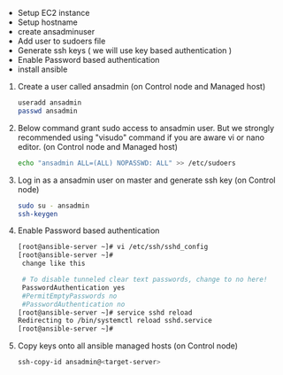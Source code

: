 - Setup EC2 instance
- Setup hostname
- create ansadminuser
- Add user to sudoers file
- Generate ssh keys  ( we will use key based authentication )
- Enable Password based authentication
- install ansible

1. Create a user called ansadmin (on Control node and Managed host)  
   ```sh
   useradd ansadmin
   passwd ansadmin
   ```
1. Below command grant sudo access to ansadmin user. But we strongly recommended using "visudo" command if you are aware vi or nano editor.  (on Control node and Managed host)
   ```sh
   echo "ansadmin ALL=(ALL) NOPASSWD: ALL" >> /etc/sudoers
   ```
   
1. Log in as a ansadmin user on master and generate ssh key (on Control node)
   ```sh 
   sudo su - ansadmin
   ssh-keygen
   ```
4. Enable Password based authentication
   ```sh
   [root@ansible-server ~]# vi /etc/ssh/sshd_config 
   [root@ansible-server ~]#
    change like this
   
    # To disable tunneled clear text passwords, change to no here!
    PasswordAuthentication yes
    #PermitEmptyPasswords no
    #PasswordAuthentication no
   [root@ansible-server ~]# service sshd reload
   Redirecting to /bin/systemctl reload sshd.service
   [root@ansible-server ~]#
   ```
   
1. Copy keys onto all ansible managed hosts (on Control node)
   ```sh 
   ssh-copy-id ansadmin@<target-server>
   ```

  

